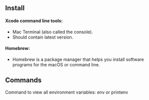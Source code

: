 ## Install
#### Xcode command line tools:
- Mac Terminal (also called the console).
- Should contain latest version.

#### Homebrew:
- Homebrew is a package manager that helps you install software programs for the macOS or command line.

## Commands
Command to view all environment variables: env or printenv
